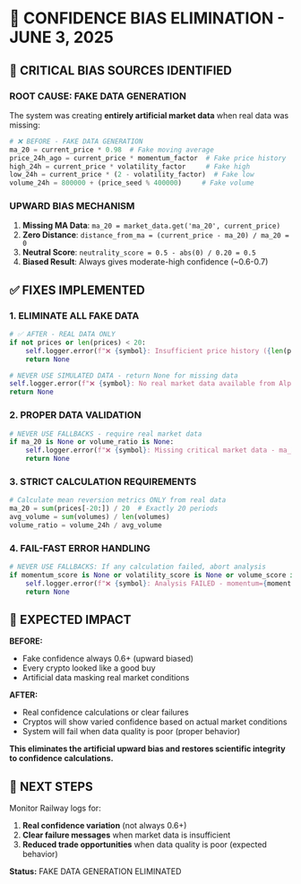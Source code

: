 # 🎯 CONFIDENCE BIAS ELIMINATION - JUNE 3, 2025

## 🚨 CRITICAL BIAS SOURCES IDENTIFIED

### **ROOT CAUSE: FAKE DATA GENERATION**
The system was creating **entirely artificial market data** when real data was missing:

```python
# ❌ BEFORE - FAKE DATA GENERATION
ma_20 = current_price * 0.98  # Fake moving average
price_24h_ago = current_price * momentum_factor  # Fake price history  
high_24h = current_price * volatility_factor     # Fake high
low_24h = current_price * (2 - volatility_factor)  # Fake low
volume_24h = 800000 + (price_seed % 400000)     # Fake volume
```

### **UPWARD BIAS MECHANISM**
1. **Missing MA Data**: `ma_20 = market_data.get('ma_20', current_price)` 
2. **Zero Distance**: `distance_from_ma = (current_price - ma_20) / ma_20 = 0`
3. **Neutral Score**: `neutrality_score = 0.5 - abs(0) / 0.20 = 0.5`
4. **Biased Result**: Always gives moderate-high confidence (~0.6-0.7)

## ✅ FIXES IMPLEMENTED

### **1. ELIMINATE ALL FAKE DATA**
```python
# ✅ AFTER - REAL DATA ONLY
if not prices or len(prices) < 20:
    self.logger.error(f"❌ {symbol}: Insufficient price history ({len(prices) if prices else 0}/20 bars)")
    return None

# NEVER USE SIMULATED DATA - return None for missing data
self.logger.error(f"❌ {symbol}: No real market data available from Alpaca API")
return None
```

### **2. PROPER DATA VALIDATION**
```python
# NEVER USE FALLBACKS - require real market data
if ma_20 is None or volume_ratio is None:
    self.logger.error(f"❌ {symbol}: Missing critical market data - ma_20={ma_20}, volume_ratio={volume_ratio}")
    return None
```

### **3. STRICT CALCULATION REQUIREMENTS**
```python
# Calculate mean reversion metrics ONLY from real data
ma_20 = sum(prices[-20:]) / 20  # Exactly 20 periods
avg_volume = sum(volumes) / len(volumes)
volume_ratio = volume_24h / avg_volume
```

### **4. FAIL-FAST ERROR HANDLING**
```python
# NEVER USE FALLBACKS: If any calculation failed, abort analysis
if momentum_score is None or volatility_score is None or volume_score is None:
    self.logger.error(f"❌ {symbol}: Analysis FAILED - momentum={momentum_score}, volatility={volatility_score}, volume={volume_score}")
    return None
```

## 🔮 EXPECTED IMPACT

**BEFORE:**
- Fake confidence always 0.6+ (upward biased)
- Every crypto looked like a good buy
- Artificial data masking real market conditions

**AFTER:**
- Real confidence calculations or clear failures
- Cryptos will show varied confidence based on actual market conditions
- System will fail when data quality is poor (proper behavior)

**This eliminates the artificial upward bias and restores scientific integrity to confidence calculations.**

## 🎯 NEXT STEPS

Monitor Railway logs for:
1. **Real confidence variation** (not always 0.6+)
2. **Clear failure messages** when market data is insufficient
3. **Reduced trade opportunities** when data quality is poor (expected behavior)

**Status:** FAKE DATA GENERATION ELIMINATED
